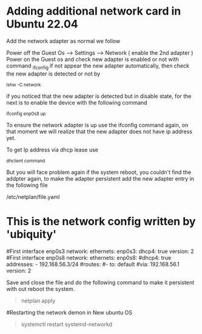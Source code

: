 # Adding additional network card in Ubuntu 22.04

Add the network adapter as normal we follow 

Power off the Guest Os -->  Settings --> Network ( enable the 2nd adapter ) 
Power on the Guest os and check new adapter is enabled or not with 
 command    <sub> ifconfig </sub>
if not appear the new adapter automatically, then check the new adapter is detected or not by 

<sub> lshw -C network </sub>

if you noticed that the new adapter is detected but in disable state, for the next is to enable the device with the following command 

<sub> ifconfig enp0s8 up </sub>

To ensure the network adapter is up use the ifconfig command again, on that moment we will realize that the new adapter does not have ip address yet. 

To get Ip address via dhcp lease use 

<sub> dhclient command </sub>

But you will face problem again if the system reboot, you couldn't find the addpter again, to make the adapter persistent  add the new adapter entry in the following file 

/etc/netplan/file.yaml   

# This is the network config written by 'ubiquity'
#First interface  enp0s3
network:
  ethernets:
    enp0s3:
      dhcp4: true
  version: 2
#First interface  enp0s8
network:
  ethernets:
    enp0s8:
#dhcp4: true
      addresses:
        -  192.168.56.3/24
#routes:
#- to: default
#via: 192.168.56.1
  version: 2


Save and close the file and do the following command to make it persistent with out reboot the system. 

> netplan apply  

#Restarting the network demon in New ubuntu OS 

> systemctl restart systemd-networkd
